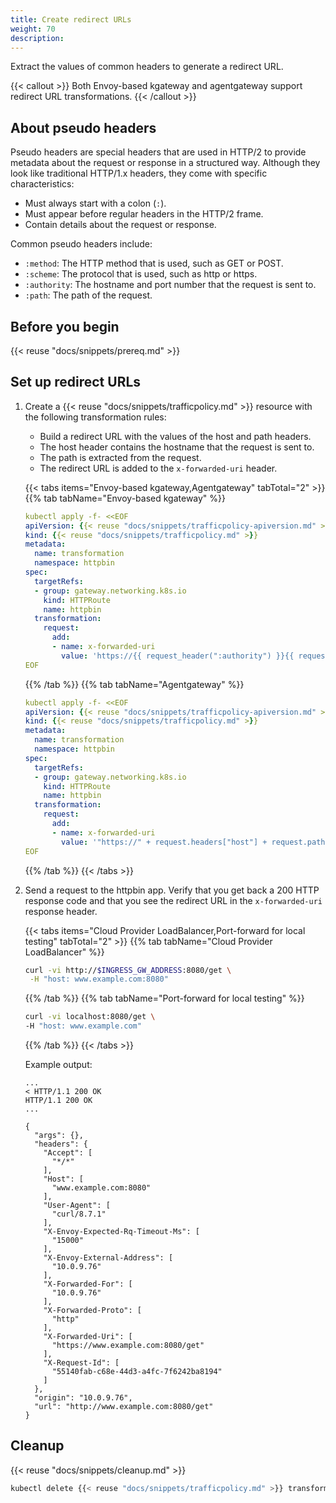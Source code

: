 ```yaml
---
title: Create redirect URLs
weight: 70
description:
---
```


Extract the values of common headers to generate a redirect URL.

{{< callout >}}
Both Envoy-based kgateway and agentgateway support redirect URL transformations.
{{< /callout >}}

## About pseudo headers 

Pseudo headers are special headers that are used in HTTP/2 to provide metadata about the request or response in a structured way. Although they look like traditional HTTP/1.x headers, they come with specific characteristics:

* Must always start with a colon (`:`).
* Must appear before regular headers in the HTTP/2 frame.
* Contain details about the request or response.

Common pseudo headers include:
* `:method`: The HTTP method that is used, such as GET or POST.
* `:scheme`: The protocol that is used, such as http or https.
* `:authority`: The hostname and port number that the request is sent to.
* `:path`: The path of the request.

## Before you begin

{{< reuse "docs/snippets/prereq.md" >}}

## Set up redirect URLs

1. Create a {{< reuse "docs/snippets/trafficpolicy.md" >}} resource with the following transformation rules:
   * Build a redirect URL with the values of the host and path headers. 
   * The host header contains the hostname that the request is sent to.
   * The path is extracted from the request.
   * The redirect URL is added to the `x-forwarded-uri` header.
   
   {{< tabs items="Envoy-based kgateway,Agentgateway" tabTotal="2" >}}
   {{% tab tabName="Envoy-based kgateway" %}}
   ```yaml
   kubectl apply -f- <<EOF
   apiVersion: {{< reuse "docs/snippets/trafficpolicy-apiversion.md" >}}
   kind: {{< reuse "docs/snippets/trafficpolicy.md" >}}
   metadata:
     name: transformation
     namespace: httpbin
   spec:
     targetRefs:
     - group: gateway.networking.k8s.io
       kind: HTTPRoute
       name: httpbin
     transformation:
       request:  
         add:
         - name: x-forwarded-uri
           value: 'https://{{ request_header(":authority") }}{{ request_header(":path") }}'
   EOF
   ```
   {{% /tab %}}
   {{% tab tabName="Agentgateway" %}}
   ```yaml
   kubectl apply -f- <<EOF
   apiVersion: {{< reuse "docs/snippets/trafficpolicy-apiversion.md" >}}
   kind: {{< reuse "docs/snippets/trafficpolicy.md" >}}
   metadata:
     name: transformation
     namespace: httpbin
   spec:
     targetRefs:
     - group: gateway.networking.k8s.io
       kind: HTTPRoute
       name: httpbin
     transformation:
       request:  
         add:
         - name: x-forwarded-uri
           value: '"https://" + request.headers["host"] + request.path'
   EOF
   ```
   {{% /tab %}}
   {{< /tabs >}}

2. Send a request to the httpbin app. Verify that you get back a 200 HTTP response code and that you see the redirect URL in the `x-forwarded-uri` response header. 
   
   {{< tabs items="Cloud Provider LoadBalancer,Port-forward for local testing" tabTotal="2" >}}
   {{% tab tabName="Cloud Provider LoadBalancer" %}}
   ```sh
   curl -vi http://$INGRESS_GW_ADDRESS:8080/get \
    -H "host: www.example.com:8080" 
   ```
   {{% /tab %}}
   {{% tab tabName="Port-forward for local testing" %}}
   ```sh
   curl -vi localhost:8080/get \
   -H "host: www.example.com" 
   ```
   {{% /tab %}}
   {{< /tabs >}}
   
   Example output: 
   ```console {hl_lines=[2,3,30,31]}
   ...
   < HTTP/1.1 200 OK
   HTTP/1.1 200 OK
   ...

   {
     "args": {},
     "headers": {
       "Accept": [
         "*/*"
       ],
       "Host": [
         "www.example.com:8080"
       ],
       "User-Agent": [
         "curl/8.7.1"
       ],
       "X-Envoy-Expected-Rq-Timeout-Ms": [
         "15000"
       ],
       "X-Envoy-External-Address": [
         "10.0.9.76"
       ],
       "X-Forwarded-For": [
         "10.0.9.76"
       ],
       "X-Forwarded-Proto": [
         "http"
       ],
       "X-Forwarded-Uri": [
         "https://www.example.com:8080/get"
       ],
       "X-Request-Id": [
         "55140fab-c68e-44d3-a4fc-7f6242ba8194"
       ]
     },
     "origin": "10.0.9.76",
     "url": "http://www.example.com:8080/get"
   }
   ```
   
## Cleanup

{{< reuse "docs/snippets/cleanup.md" >}}

```sh
kubectl delete {{< reuse "docs/snippets/trafficpolicy.md" >}} transformation -n httpbin
```